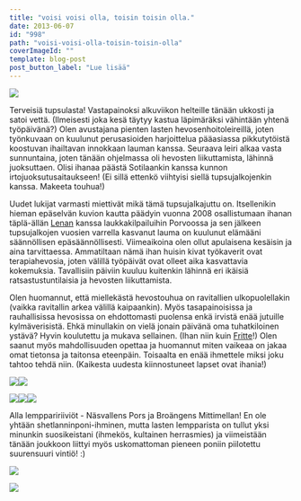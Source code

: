 ```yaml
---
title: "voisi voisi olla, toisin toisin olla."
date: 2013-06-07
id: "998"
path: "voisi-voisi-olla-toisin-toisin-olla"
coverImageId: ""
template: blog-post
post_button_label: "Lue lisää"
---
```


[![](/images/1.jpg)](http://1.bp.blogspot.com/-pZLDV1mDe9w/UbIFn8ruEDI/AAAAAAAAF9o/iIQhaoV0gR4/s1600/1.jpg)

Terveisiä tupsulasta! Vastapainoksi alkuviikon helteille tänään ukkosti ja satoi vettä. (Ilmeisesti joka kesä täytyy kastua läpimäräksi vähintään yhtenä työpäivänä?) Olen avustajana pienten lasten hevosenhoitoleireillä, joten työnkuvaan on kuulunut perusasioiden harjoittelua pääasiassa pikkutytöistä koostuvan ihailtavan innokkaan lauman kanssa. Seuraava leiri alkaa vasta sunnuntaina, joten tänään ohjelmassa oli hevosten liikuttamista, lähinnä juoksuttaen. Olisi ihanaa päästä Sotilaankin kanssa kunnon irtojuoksutusaitaukseen! (Ei sillä ettenkö viihtyisi siellä tupsujalkojenkin kanssa. Makeeta touhua!)

Uudet lukijat varmasti miettivät mikä tämä tupsujalkajuttu on. Itsellenikin hieman epäselvän kuvion kautta päädyin vuonna 2008 osallistumaan ihanan täplä-ällän [Lenan](http://maisaw.otukset.fi/kuvat/2010/Hevoset+ja+tallit/Lena+ja+Billy/) kanssa laukkakilpailuihin Porvoossa ja sen jälkeen tupsujalkojen vuosien varrella kasvanut lauma on kuulunut elämääni säännöllisen epäsäännöllisesti. Viimeaikoina olen ollut apulaisena kesäisin ja aina tarvittaessa. Ammatiltaan nämä ihan huisin kivat työkaverit ovat terapiahevosia, joten välillä työpäivät ovat olleet aika kasvattavia kokemuksia. Tavallisiin päiviin kuuluu kuitenkin lähinnä eri ikäisiä ratsastustuntilaisia ja hevosten liikuttamista.

Olen huomannut, että miellekästä hevostouhua on ravitallien ulkopuolellakin (vaikka ravitallin arkea välillä kaipaankin). Myös tasapainoisissa ja rauhallisissa hevosissa on ehdottomasti puolensa enkä irvistä enää jutuille kylmäverisistä. Ehkä minullakin on vielä jonain päivänä oma tuhatkiloinen ystävä? Hyvin koulutettu ja mukava sellainen. (Ihan niin kuin [Fritte](http://maisaw.otukset.fi/kuvat/2012/13.7.2012+Fritte/)!) Olen saanut myös mahdollisuuden opettaa ja huomannut miten vaikeaa on jakaa omat tietonsa ja taitonsa eteenpäin. Toisaalta en enää ihmettele miksi joku tahtoo tehdä niin. (Kaikesta uudesta kiinnostuneet lapset ovat ihania!)

[![](/images/6.jpg)](http://3.bp.blogspot.com/-C0pY7bpnI-w/UbIFrIHDwoI/AAAAAAAAF-Q/fmpOyb88R5s/s1600/6.jpg)[![](/images/7.jpg)](http://2.bp.blogspot.com/-IxpNl5HRf_U/UbIFsgsPcII/AAAAAAAAF-g/X-JvrKxpndg/s1600/7.jpg)

[![](/images/4.jpg)](http://1.bp.blogspot.com/-CMLisLwLuJ8/UbIFqrO7aOI/AAAAAAAAF-M/ZYD6epQY618/s1600/4.jpg)[![](/images/3.jpg)](http://2.bp.blogspot.com/-5wUE3guFsmQ/UbIFn5JeGHI/AAAAAAAAF94/50EdK-YQ8ag/s1600/3.jpg)[![](/images/5.jpg)](http://1.bp.blogspot.com/-81C2cqguxUQ/UbIFrEyvMrI/AAAAAAAAF-U/4wn_HRHJvwk/s1600/5.jpg)

Alla lemppaririiviöt - Näsvallens Pors ja Broängens Mittimellan! En ole yhtään shetlanninponi-ihminen, mutta lasten lempparista on tullut yksi minunkin suosikeistani (ihmekös, kultainen herrasmies) ja viimeistään tänään joukkoon liittyi myös uskomattoman pieneen poniin piilotettu suurensuuri vintiö! :)

[![](/images/8.jpg)](http://3.bp.blogspot.com/-KRhlJ_9Poaw/UbIFsw9ZVLI/AAAAAAAAF-k/mR0fAuXzve8/s1600/8.jpg)

[![](/images/ak.jpg)](http://1.bp.blogspot.com/-LjGu59GJ_Rg/UbIGLFsIhUI/AAAAAAAAF-o/k8hQO_V8Nks/s1600/ak.jpg)
